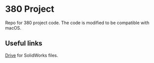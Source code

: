 # 380 Project

Repo for 380 project code. The code is modified to be compatible with macOS. 

## Useful links
[Drive](https://drive.google.com/drive/folders/1M9v6XBJeb-IUhia4dN5peP2t9Bt6spuA) for SolidWorks files.
